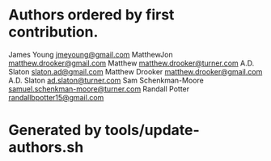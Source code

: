 # Authors ordered by first contribution.

James Young <jmeyoung@gmail.com>
MatthewJon <matthew.drooker@gmail.com>
Matthew <matthew.drooker@turner.com>
A.D. Slaton <slaton.ad@gmail.com>
Matthew Drooker <matthew.drooker@gmail.com>
A.D. Slaton <ad.slaton@turner.com>
Sam Schenkman-Moore <samuel.schenkman-moore@turner.com>
Randall Potter <randallbpotter15@gmail.com>

# Generated by tools/update-authors.sh
